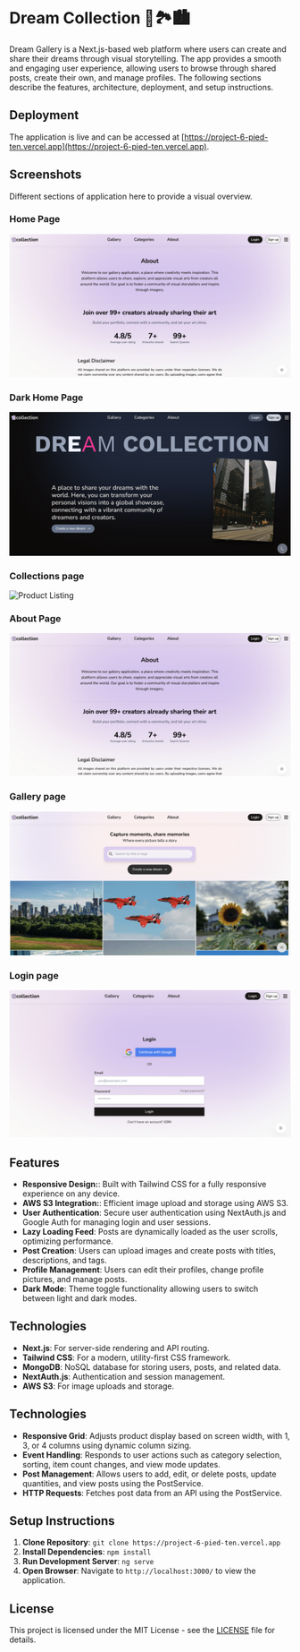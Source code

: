# Dream Collection 🌁🏞️🏙️

Dream Gallery is a Next.js-based web platform where users can create and share their dreams through visual storytelling. The app provides a smooth and engaging user experience, allowing users to browse through shared posts, create their own, and manage profiles. The following sections describe the features, architecture, deployment, and setup instructions.

## Deployment

The application is live and can be accessed at [https://project-6-pied-ten.vercel.app](https://project-6-pied-ten.vercel.app).

## Screenshots

Different sections of application here to provide a visual overview.

### Home Page

![Home Page](public/assets/screenshots/about.png)

### Dark Home Page

![Home Page](public/assets/screenshots/dark.png)

### Collections page

![Product Listing](public/assets/screenshots/collections.png)

### About Page

![Shopping Cart](public/assets/screenshots/about.png)

### Gallery page

![Shopping Cart](public/assets/screenshots/gallery.png)

### Login page

![Shopping Cart](public/assets/screenshots/login.png)

## Features

- **Responsive Design:**: Built with Tailwind CSS for a fully responsive experience on any device.
- **AWS S3 Integration:**: Efficient image upload and storage using AWS S3.
- **User Authentication**: Secure user authentication using NextAuth.js and Google Auth for managing login and user sessions.
- **Lazy Loading Feed**: Posts are dynamically loaded as the user scrolls, optimizing performance.
- **Post Creation**: Users can upload images and create posts with titles, descriptions, and tags.
- **Profile Management**: Users can edit their profiles, change profile pictures, and manage posts.
- **Dark Mode**: Theme toggle functionality allowing users to switch between light and dark modes.

## Technologies

- **Next.js**: For server-side rendering and API routing.
- **Tailwind CSS**: For a modern, utility-first CSS framework.
- **MongoDB**: NoSQL database for storing users, posts, and related data.
- **NextAuth.js**: Authentication and session management.
- **AWS S3**: For image uploads and storage.

## Technologies

- **Responsive Grid**: Adjusts product display based on screen width, with 1, 3, or 4 columns using dynamic column sizing.
- **Event Handling**: Responds to user actions such as category selection, sorting, item count changes, and view mode updates.
- **Post Management**: Allows users to add, edit, or delete posts, update quantities, and view posts using the PostService.
- **HTTP Requests**: Fetches post data from an API using the PostService.

## Setup Instructions

1. **Clone Repository**: `git clone https://project-6-pied-ten.vercel.app`
2. **Install Dependencies**: `npm install`
3. **Run Development Server**: `ng serve`
4. **Open Browser**: Navigate to `http://localhost:3000/` to view the application.

## License

This project is licensed under the MIT License - see the [LICENSE](LICENSE) file for details.
